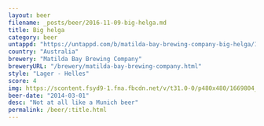 ```yaml
---
layout: beer
filename: _posts/beer/2016-11-09-big-helga.md
title: Big helga
category: beer
untappd: "https://untappd.com/b/matilda-bay-brewing-company-big-helga/12435"
country: "Australia"
brewery: "Matilda Bay Brewing Company"
breweryURL: "/brewery/matilda-bay-brewing-company.html"
style: "Lager - Helles"
score: 4
img: https://scontent.fsyd9-1.fna.fbcdn.net/v/t31.0-0/p480x480/1669804_10152293132828745_389724707_o.jpg?_nc_cat=111&_nc_sid=e007fa&_nc_ohc=yZ6mpf6HvtgAX_vYPPu&_nc_ht=scontent.fsyd9-1.fna&tp=6&oh=ea9fbf54b2ff826d73ae4387df37c920&oe=5F953F57
beer-date: "2014-03-01"
desc: "Not at all like a Munich beer"
permalink: /beer/:title.html
---
```

